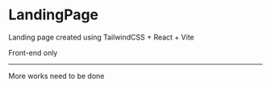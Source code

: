 
# LandingPage

Landing page created using TailwindCSS + React + Vite

Front-end only

---------------
More works need to be done
